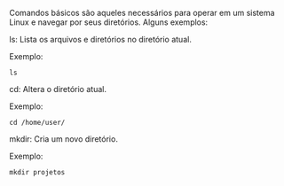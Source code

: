 Comandos básicos são aqueles necessários para operar em um sistema Linux e navegar por seus diretórios. Alguns exemplos:

ls: Lista os arquivos e diretórios no diretório atual.

Exemplo:
  ```
  ls
  ```

cd: Altera o diretório atual.

Exemplo:
```
cd /home/user/
```

mkdir: Cria um novo diretório.

Exemplo:
```
mkdir projetos
```
